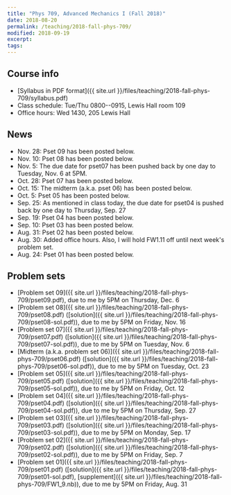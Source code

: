 ```yaml
---
title: "Phys 709, Advanced Mechanics I (Fall 2018)"
date: 2018-08-20
permalink: /teaching/2018-fall-phys-709/
modified: 2018-09-19
excerpt:
tags:
---
```


## Course info

* [Syllabus in PDF format]({{ site.url }}/files/teaching/2018-fall-phys-709/syllabus.pdf)
* Class schedule:  Tue/Thu 0800--0915, Lewis Hall room 109
* Office hours:  Wed 1430, 205 Lewis Hall

## News

* Nov. 28: Pset 09 has been posted below.
* Nov. 10: Pset 08 has been posted below.
* Nov. 5: The due date for pset07 has been pushed back by one day to
  Tuesday, Nov. 6 at 5PM.
* Oct. 28: Pset 07 has been posted below.
* Oct. 15: The midterm (a.k.a. pset 06) has been posted below.
* Oct. 5: Pset 05 has been posted below.
* Sep. 25: As mentioned in class today, the due date for pset04 is
  pushed back by one day to Thursday, Sep. 27
* Sep. 19: Pset 04 has been posted below.
* Sep. 10: Pset 03 has been posted below.
* Aug. 31: Pset 02 has been posted below.
* Aug. 30: Added office hours.  Also, I will hold FW1.11 off until
  next week's problem set.
* Aug. 24: Pset 01 has been posted below.

## Problem sets

* [Problem set 09]({{ site.url }}/files/teaching/2018-fall-phys-709/pset09.pdf),
  due to me by 5PM on Thursday, Dec. 6
* [Problem set 08]({{ site.url }}/files/teaching/2018-fall-phys-709/pset08.pdf)
  ([solution]({{ site.url }}/files/teaching/2018-fall-phys-709/pset08-sol.pdf)),
  due to me by 5PM on Friday, Nov. 16
* [Problem set 07]({{ site.url }}/files/teaching/2018-fall-phys-709/pset07.pdf)
  ([solution]({{ site.url }}/files/teaching/2018-fall-phys-709/pset07-sol.pdf)),
  due to me by 5PM on Tuesday, Nov. 6
* [Midterm (a.k.a. problem set 06)]({{ site.url }}/files/teaching/2018-fall-phys-709/pset06.pdf)
  ([solution]({{ site.url }}/files/teaching/2018-fall-phys-709/pset06-sol.pdf)),
  due to me by 5PM on Tuesday, Oct. 23
* [Problem set 05]({{ site.url }}/files/teaching/2018-fall-phys-709/pset05.pdf)
  ([solution]({{ site.url }}/files/teaching/2018-fall-phys-709/pset05-sol.pdf)),
  due to me by 5PM on Friday, Oct. 12
* [Problem set 04]({{ site.url }}/files/teaching/2018-fall-phys-709/pset04.pdf)
  ([solution]({{ site.url }}/files/teaching/2018-fall-phys-709/pset04-sol.pdf)),
  due to me by 5PM on Thursday, Sep. 27
* [Problem set 03]({{ site.url }}/files/teaching/2018-fall-phys-709/pset03.pdf)
  ([solution]({{ site.url }}/files/teaching/2018-fall-phys-709/pset03-sol.pdf)),
  due to me by 5PM on Monday, Sep. 17
* [Problem set 02]({{ site.url }}/files/teaching/2018-fall-phys-709/pset02.pdf)
  ([solution]({{ site.url }}/files/teaching/2018-fall-phys-709/pset02-sol.pdf)),
  due to me by 5PM on Friday, Sep. 7
* [Problem set 01]({{ site.url }}/files/teaching/2018-fall-phys-709/pset01.pdf)
  ([solution]({{ site.url }}/files/teaching/2018-fall-phys-709/pset01-sol.pdf), [supplement]({{ site.url }}/files/teaching/2018-fall-phys-709/FW1_9.nb)),
  due to me by 5PM on Friday, Aug. 31
